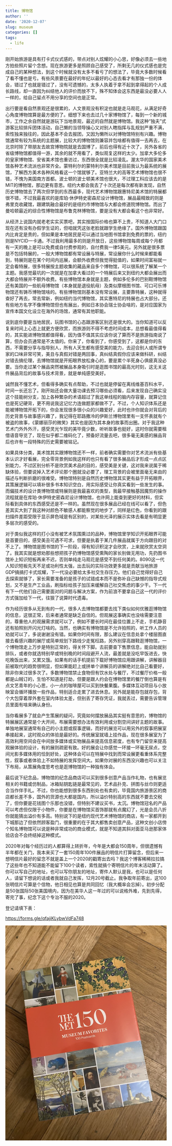 ```yaml
---
title: 博物馆
author: ''
date: '2020-12-07'
slug: museum
categories: []
tags:
  - life
---
```


刚开始旅游是具有打卡式仪式感的，带点对别人炫耀的小心思，好像必须去一些地方拍些照片留个念想。现在旅游更多是照顾自己感受了，所剩无几的仪式感也是完成自己的某种想法，到这个时候就没有太多不看亏了的想法了，毕竟大多数时候看了看不懂也是亏。有些风景要在最好的年纪以最好的心态去看才有那独一份的体会，错过了也就是错过了，没有可遗憾的，太多人执着于拿不起到拿得起的个人成长路线，却一直因为纠结他人的评价而放不下，殊不知体会这东西是最没必要人人一样的，给自己留点不用分享的空间也是正常。

出行要是看自然景观还是很累的，人文景观没有积淀也就是走马观花，从满足好奇心角度博物馆算是最方便的了。细想下来也去过几十家博物馆了，每到一个新的城市，工作之余自然就是游玩下当地景观，最近的自然就是博物馆。我这种“独夫”式游客比较排斥团体活动，自己懒的当领导操心又对别人瞎指挥与乱规划严重不满，索性独来独往的，因此基本不会去报团，又因为懒所以对博物馆特别有兴趣。博物馆通常有较为系统的主题展，比较大的博物馆则兼容并包啥都有值得一去再去，在北京时除了带朋友去故宫博物院就是去国博了，前后也得有近十次了，另外各省的省级博物馆都值得一游，其余的就不用看了，类似观复这样的太少。加拿大多伦多的皇家博物馆、安省美术馆也重访过，东西很全就是比较凌乱。渥太华的国家美术馆各种艺术流派也非常齐全。蒙特利尔的蒙特利尔美术馆是目前我认为最系统的展馆，了解西方美术各种风格看这一个馆就够了。亚特兰大的高等艺术博物馆也很不错，不愧为美国南方首都。波士顿的波士顿美术馆也很大，不过理工科应该去的是MIT的博物馆，那边更有意思。纽约大都会我去了十次还是每次都有新发现，自然历史博物馆去了两次但学到的东西最多，现代艺术博物馆跟惠特尼美术馆的特展都很不错，不过我最喜欢的是库珀·休伊特史密森尼设计博物馆，展品最精致的则是弗里克收藏馆，跟建筑融合最好的是纽约市博物馆与大都会修道院博物馆。而出了曼哈顿最近的综合性博物馆是布鲁克林博物馆，要是没有大都会看这个也非常好。

从经济上说国内就老老实实买票吧，其实按国际价格也算不上贵，不知道人大门口现在还有没有办假学生证的，但咱就凭这张老脸就跟学生绝缘了。国外博物馆跟国内比肯定是贵的，但如果是本地居民是可以通过当地图书馆拿到免费的票的，纽约则是NYCID一卡通。不过我利用最多的则是开放日，这些博物馆每周或每个月都有一天的晚上是可以免费或自付费参观的，自付费我一律5美元。另外就是很多票是不包括特展的，一般大博物馆都有常设展与特展，常设展你什么时候来都能看到，特展则是在某个时间内巡展，会额外收费但我觉得挺值的，如果时间富裕就一定会看特展，很多特展按主题收集的藏品来自多个博物馆，可以很系统了解某一个主题。我感觉最坑的一次就是在加拿大看过的一个特展后来又到纽约大都会展出而大都会特展并不额外收费。有些博物馆本身就是主题，例如多伦多的巴别鞋博物馆还有美国的一些航母博物馆（本身就是退役航母）及类似摩根图书馆、可口可乐博物馆还有铸币博物馆啥的。有些博物馆则基本没有常设展，主要靠特展，这种就得查好了再去，常去常新，例如纽约当代博物馆，其实惠特尼的特展也占大部分。还有些地方名字不像博物馆但也有展出，例如日本协会瑞士协会啥的，是对应国家为宣传本国文化设立在海外的场馆，通常有其他职能。

说到底你要是当地居民，玩图书馆的心态跟游客区别还是很大的。当你知道可以反复来时间上心态上就更方便欣赏，而旅游则不得不考虑时间成本，总想看最值得看的，其实能进博物馆都值得看，因为值不值其实应该你说了算而不是旅游指南说了算，但办会员通常是不太值的。你来了，你看到了，你感受到了，这都是你的东西，不需要分享与指导别人，所有人天生都有感受美的能力，去迎合别人或所谓专家的口味非常可笑，美丑与真假对错是两回事，真纠结真假你应该来做科研，纠结对错去搞伦理，去博物馆就是开拓眼界放松身心的，要是累个半死身心俱疲真没必要。当你走过某个展品突然被展品本身吸引时是逛图书馆的最高光时刻，这无关这件展品背后的故事与技术背景，就是单纯感受美好。

诚然我不懂艺术，但看得多确实有点帮助，不过也就是停留在离线维基百科水平，时间一长还忘了。刚开始还会做大量功课去预习哪些必须看，后来发现自己确实没这个技能树分支，加上各种繁杂的术语超过了我这单线程的脑内存容量，就算记住也是死记硬背，更不用说我这记忆力连做题家都做不了。不过，个人知识体系还是能被博物馆开拓下的，你会发现很多很小众的兴趣爱好，此时也许你就会对背后的历史背景与故事感兴趣了，我记得在耶路撒冷的伊斯兰博物馆里有一支怀表就有个被盗的故事，《蒙娜丽莎的微笑》其实也是因为其本身的故事而出圈。对于我这种艺术门外外外汗，感受灵光乍现的美毕竟少数，听听故事也挺好，这时你就需要租借语音导览了，现在似乎都二维码化了，预备好流量去吧，很多毫无美感的展品背后也许有一段特殊的历史需要被铭记。

如果具体分类，美术馆其实跟博物馆还不一样，前者确实需要你对艺术流派有些基本认识才好看展，完全零背景例如我这样的也只有看了很多展品后才形成一点点区别能力，不过区别分析不是欣赏美术品的目的，感受美是关键，这对我来说属于稀缺体验，但要说掉入艺术评论那个圈就没必要了，理工背景的会被里面毫无来由的描述与判断折磨的很难受。博物馆特别是自然历史博物馆其实更有益于开拓眼界，其策展逻辑可以填补很多书本知识空白，用实际感受让你真实看到一些发生的事。而偏技术的设计类博物馆或特展则是我最喜欢的类型，我最早接触基因魔剪的操作流程就是在库珀·休伊特史密森尼设计博物馆，也许网上能查到更好的材料，但实际看到具体的东西感受还是不一样的。虽然现在很多展品已经在线可以看了，但色差其实大到了我这种对颜色不敏感人都能察觉的地步了，同样是红色，你看到的跟扫描件差距受限于显示屏色域是有区别的，对某些光泽的展示实体去看是有明显更多层次的感受的。

对于类似我这样的打小没有被艺术氛围熏过的品种，博物馆里学知识开拓眼界可能是首要目的，感受美丑可遇不可求，但要是执着于某几件展品就属于方向跟目的对不上了。博物馆是图书馆的下一阶段，得有知识积淀才会欣赏，上来就欣赏太空洞了。我其实就是想劝那些想把孩子扔博物馆感受熏陶的家长别做无用功，先扔图书馆补上知识短板再来不迟，否则单纯走马观花是感受不到任何美的。8090这一代人知识短板先天不足或功利性太强，出去玩的实际功效更多就是贡献当地旅游GDP搞搞打卡式炫耀，下一代没必要给太多社交生存压力。他们自己觉得好自己去探索就够了，家长需要准备的是孩子的试错成本而不是弥补自己缺憾的指导式规划，又不是生产工业品，刷指标给孩子加压来缓解自己社交焦虑的事少干。下一代有下一代他们自己需要面对的问题与解决方案，作为前浪不要拿自己这一代的评价方式强加给下一代，往狠了说算时代遗毒。

作为经历很多从无到有的一代，很多人去博物馆都要去找下类似如何优雅逛博物馆的信息，这很正常，后来者通常是缺乏自信的。但观展这事确实也没啥需要注意的，尊重他人的观展需求就可以了，例如不要长时间在最佳位置上不走，手机静音还有拍照别开闪光灯啥的。当然，也确实有博物馆是不允许拍照的，听工作人员的劝就可以了，多说谢谢没有错。如果你时间有限，那么建议在信息处拿个楼层图直接去看感兴趣的展厅或简单规划下路线少走冤枉路，另外别穿高跟鞋逛博物馆，一个博物馆走上万步是特别正常的，得关怀下脚。去前要查下售票信息，能自助就别排队，或者你就选特别早或特别晚的时间段避开人流，最差就是没吃早饭进去，快吃晚饭出来，又累又饿。如果有的话手机提前下载好博物馆应用跟讲解，讲解器目前被取代的趋势很明显，但如果能赶上或拼单个讲解员的讲解绝对比自己看要好，除非你来过很多次了。多数博物馆禁止食物但有饮水处与餐厅，不过餐厅价格一般都是山贼订的，生怕不知道是打劫，但要是跟人约会在博物馆里的餐厅倒也算是有点文艺青年的小心思，小一点的咖啡屋可以买到快餐果腹。多媒体互动项目与小放映室会循环播放一些作品，特别适合走累了进去休息。另外就是能存包就存包，背个大包穿着厚外套在室内体验太差，但别丢了寄存凭证，我就丢过，需要告诉管理员里面有啥来确认身份。

当你看展多了就会产生策展的疑问，究竟如何摆放展品其实挺有意思的，博物馆的特展展区通常是个大开间，布展需要想办法有效利用或分割空间讲好主题的故事。单独地展室通常有自己的小主题或叙事逻辑，而好的展览可以用另外的叙事把展室串接起来，这时观众的体验是最好的。传统展室就墙上挂作品，现在很多展室为了高效利用空间会在中间放多媒体或实物展品来提高信息密度，也有专门留空来提高观展体验的设计，有的展则疏密有致。好的展会让你感觉一环接一环毫无尿点，空间光影多媒体用的恰到好处，这种体会可以在特展中找到而常设展更看重体系完整性，叙事或者体验上不如特展的发挥空间大。如果你对展的东西没兴趣也可以关注下布局，从策展角度思考也是逛博物馆的一种独有体会。

最后说下纪念品，博物馆的纪念品商店可以买到很多创意产品当作礼物，也有展览相关的书籍或仿制品，冰箱贴钥匙链是最常见的，艺术品扑克、拼图与丝巾则更适合当作伴手礼。不过，你也能想到很多东西别处也有卖的，毕竟国内旅游景区的商店都长差不多，国外的货源也大都是国内，所以溢价特别高的东西就不要去交税了，但你要是花钱图个乐那也没错，但特别不建议买书，太沉。博物馆冠名的产品可以考虑但仅限于小物件，你要是在博物馆买首饰那就有点魔幻了，光是会员八折你就能猜出溢价有多高。特别说下的是纽约现代艺术博物馆的商店，有一家都开到下城那边了但依然顾客盈门，很重要的在于其大都售卖创意产品，这种文创小店傍个知名博物馆可以说是种非常成功的商业模式，就是不知道其斜对面亚马逊那家体验店会不会终结掉这种模式。

2020年对每个经历过的人都算得上转折年，今年是大都会150周年，但很遗憾有半年都在关门，我本来买了一套150周年100件展品的明信片打算留念，但后来一想明信片最好的留念不就是盖上一个2020的戳寄出去吗？我这个博客稀稀拉拉搞了这些年也不知道能不能留下100个读者，索性就搞个寄明信片的年末活动算了。你可以写自己的地址，也可以写你朋友的地址，寄件人默认是我，也可以是任何人，请留下想说的话或者我就自己发挥，12月20号截止。我争取年前寄出，这100张明信片可算是个信物，他日相见也算是共同回忆（我大概率会忘掉）。初步分配是50张国际50张美国境内，因为在美华人这一年过的可以说格外难，先到先得，寄完了事，纪念下这个专治不服的2020。

登记请填下表：

https://forms.gle/qfajiKLybwVdFa748

![IMG_0198](https://raw.githubusercontent.com/yufree/yufree.cn/master/static/images/IMG_0198.JPG)
